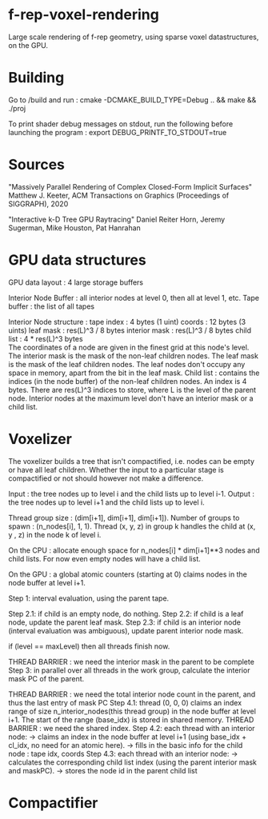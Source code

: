 # f-rep-voxel-rendering
Large scale rendering of f-rep geometry, using sparse voxel datastructures, on the GPU.

# Building
Go to /build and run :
cmake -DCMAKE_BUILD_TYPE=Debug .. && make && ./proj

To print shader debug messages on stdout, run the following before launching the program :
export DEBUG_PRINTF_TO_STDOUT=true

# Sources

"Massively Parallel Rendering of Complex Closed-Form Implicit Surfaces"
Matthew J. Keeter, ACM Transactions on Graphics (Proceedings of SIGGRAPH), 2020

"Interactive k-D Tree GPU Raytracing"
Daniel Reiter Horn, Jeremy Sugerman, Mike Houston, Pat Hanrahan

# GPU data structures

GPU data layout : 4 large storage buffers

Interior Node Buffer : all interior nodes at level 0, then all at level 1, etc.
Tape buffer : the list of all tapes 

Interior Node structure :
    tape index        : 4 bytes (1 uint)
    coords            : 12 bytes (3 uints)
    leaf  mask        : res(L)^3 / 8 bytes
    interior mask     : res(L)^3 / 8 bytes 
    child list        : 4 * res(L)^3 bytes   
The coordinates of a node are given in the finest grid at this node's level.
The interior mask is the mask of the non-leaf children nodes.
The leaf mask is the mask of the leaf children nodes.
The leaf nodes don't occupy any space in memory,
    apart from the bit in the leaf mask. 
Child list : contains the indices (in the node buffer) of the non-leaf children nodes. 
    An index is 4 bytes. 
    There are res(L)^3 indices to store, where L is the level of the parent node.
Interior nodes at the maximum level don't have an interior mask or a child list.


# Voxelizer

The voxelizer builds a tree that isn't compactified, 
i.e. nodes can be empty or have all leaf children.
Whether the input to a particular stage is compactified or not should
however not make a difference.

Input : the tree nodes up to level i and the child lists up to level i-1.
Output : the tree nodes up to level i+1 and the child lists up to level i.

Thread group size : (dim[i+1], dim[i+1], dim[i+1]).
Number of groups to spawn : (n_nodes[i], 1, 1).
Thread (x, y, z) in group k handles the child at (x, y , z) in the node k of level i.

On the CPU : allocate enough space for n_nodes[i] * dim[i+1]**3 nodes and child lists.
    For now even empty nodes will have a child list.

On the GPU : a global atomic counters (starting at 0)
    claims nodes in the node buffer at level i+1.

Step 1: interval evaluation, using the parent tape.

Step 2.1: if child is an empty node, do nothing.
Step 2.2: if child is a leaf node, update the parent leaf mask.
Step 2.3: if child is an interior node (interval evaluation was ambiguous), 
    update parent interior node mask.

if (level == maxLevel) then all threads finish now.

THREAD BARRIER : we need the interior mask in the parent to be complete
Step 3: in parallel over all threads in the work group,
    calculate the interior mask PC of the parent.

THREAD BARRIER : we need the total interior node count in the parent, 
    and thus the last entry of mask PC
Step 4.1: thread (0, 0, 0) claims an index range of size n_interior_nodes(this thread group) 
    in the node buffer at level i+1.
    The start of the range (base_idx) is stored in shared memory.
THREAD BARRIER : we need the shared index.
Step 4.2: each thread with an interior node:
    -> claims an index in the node buffer at level i+1 
        (using base_idx + cl_idx, no need for an atomic here).
    -> fills in the basic info for the child node : tape idx, coords
Step 4.3: each thread with an interior node:
    -> calculates the corresponding child list index (using the parent interior mask and maskPC).
    -> stores the node id in the parent child list
    
# Compactifier